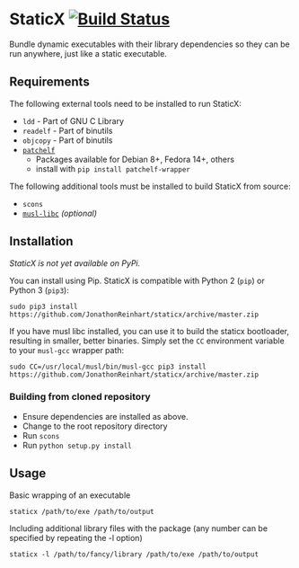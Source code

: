 StaticX [![Build Status](https://travis-ci.org/JonathonReinhart/staticx.svg?branch=master)](https://travis-ci.org/JonathonReinhart/staticx)
=======
Bundle dynamic executables with their library dependencies so they can be run
anywhere, just like a static executable.

## Requirements
The following external tools need to be installed to run StaticX:
- `ldd` - Part of GNU C Library
- `readelf` - Part of binutils
- `objcopy` - Part of binutils
- [`patchelf`][patchelf]
   - Packages available for Debian 8+, Fedora 14+, others
   - install with `pip install patchelf-wrapper`

The following additional tools must be installed to build StaticX from source:
- `scons`
- [`musl-libc`][musl-libc] *(optional)*


## Installation

*StaticX is not yet available on PyPi.*

You can install using Pip.
StaticX is compatible with Python 2 (`pip`) or Python 3 (`pip3`):
```
sudo pip3 install https://github.com/JonathonReinhart/staticx/archive/master.zip
```

If you have musl libc installed, you can use it to build the staticx
bootloader, resulting in smaller, better binaries. Simply set the `CC`
environment variable to your `musl-gcc` wrapper path:
```
sudo CC=/usr/local/musl/bin/musl-gcc pip3 install https://github.com/JonathonReinhart/staticx/archive/master.zip
```
### Building from cloned repository

- Ensure dependencies are installed as above.
- Change to the root repository directory
- Run `scons`
- Run `python setup.py install`

## Usage

Basic wrapping of an executable
```
staticx /path/to/exe /path/to/output
```

Including additional library files with the package (any number can be specified by repeating the -l option)
```
staticx -l /path/to/fancy/library /path/to/exe /path/to/output
```



[patchelf]: https://nixos.org/patchelf.html
[musl-libc]: https://www.musl-libc.org/
